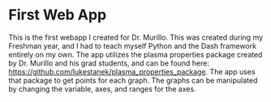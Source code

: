 # First Web App
This is the first webapp I created for Dr. Murillo. This was created during my Freshman year, and I had to teach myself Python and the Dash framework entirely on my own. The app utilizes the plasma properties package created by Dr. Murillo and his grad students, and can be found here: https://github.com/lukestanek/plasma_properties_package. The app uses that package to get points for each graph. The graphs can be manipulated by changing the variable, axes, and ranges for the axes.
